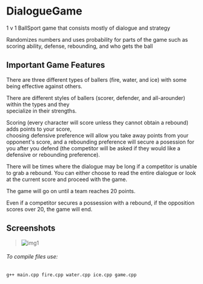 # DialogueGame
1 v 1 BallSport game that consists mostly of dialogue and strategy

Randomizes numbers and uses probability for parts of the game such as scoring ability, defense, rebounding, and who gets the ball

## Important Game Features

There are three different types of ballers (fire, water, and ice) with some being effective against others.

There are different styles of ballers (scorer, defender, and all-arounder) within the types and they      
specialize in their strengths.
  
Scoring (every character will score unless they cannot obtain a rebound) adds points to your score,       
choosing defensive preference will allow you take away points from your opponent's score, and
a rebounding preference will secure a posession for you after you defend
(the competitor will be asked if they would like a defensive or rebounding preference).
  
There will be times where the dialogue may be long if a competitor is unable to grab a rebound. You can
either choose to read the entire dialogue or look at the current score and proceed with the game.
  
The game will go on until a team reaches 20 points.
 
Even if a competitor secures a possession with a rebound, if the opposition scores over 20, the game
will end.
 ## Screenshots
 >![img1](https://github.com/user-attachments/assets/61bc7578-2f03-4c57-bfd4-f53e5961126b)
###### To compile files use: 
  ```
  g++ main.cpp fire.cpp water.cpp ice.cpp game.cpp
  ```
